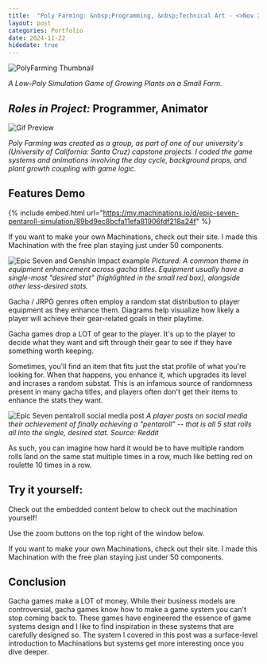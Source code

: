 ```yaml
---
title:  "Poly Farming: &nbsp;Programming, &nbsp;Technical Art - <>Nov 2025"
layout: post
categories: Portfolio
date: 2024-11-22
hidedate: true
---
```


![PolyFarming Thumbnail](https://isaacwkm.github.io/assets/images/2024-12-25-PolyFarmPost/Thumbnail3.png)


*A Low-Poly Simulation Game of Growing Plants on a Small Farm.*

## *Roles in Project:* Programmer, Animator

![Gif Preview](https://isaacwkm.github.io/assets/images/2024-12-25-PolyFarmPost/gifPreview.gif)

*Poly Farming was created as a group, as part of one of our university's (University of California: Santa Cruz) capstone projects. I coded the game systems and animations involving the day cycle, background props, and plant growth coupling with game logic.*

## Features Demo

{% include embed.html url="https://my.machinations.io/d/epic-seven-pentaroll-simulation/89bd9ec8bcfa11efa81906fdf218a24f" %}

If you want to make your own Machinations, check out their site. I made this Machination with the free plan staying just under 50 components.

![Epic Seven and Genshin Impact example](https://isaacwkm.github.io/assets/images/2024-12-08-Machinations/epicSevenGenshinComparison.png)
*Pictured: A common theme in equipment enhancement across gacha titles. Equipment usually have a single-most "desired stat" (highlighted in the small red box), alongside other less-desired stats.*

Gacha / JRPG genres often employ a random stat distribution to player equipment as they enhance them. Diagrams help visualize how likely a player will achieve their gear-related goals in their playtime.

Gacha games drop a LOT of gear to the player. It's up to the player to decide what they want and sift through their gear to see if they have something worth keeping.

Sometimes, you'll find an item that fits just the stat profile of what you're looking for. When that happens, you enhance it, which upgrades its level and incrases a random substat. This is an infamous source of randomness present in many gacha titles, and players often don't get their items to enhance the stats they want.

![Epic Seven pentalroll social media post](https://isaacwkm.github.io/assets/images/2024-12-08-Machinations/epicSevenPentaroll.png)
*A player posts on social media their achievement of finally achieving a "pentaroll" -- that is all 5 stat rolls all into the single, desired stat. Source: Reddit*

As such, you can imagine how hard it would be to have multiple random rolls land on the same stat multiple times in a row, much like betting red on roulette 10 times in a row. 

## Try it yourself:

Check out the embedded content below to check out the machination yourself!

Use the zoom buttons on the top right of the window below.

If you want to make your own Machinations, check out their site. I made this Machination with the free plan staying just under 50 components.

## Conclusion

Gacha games make a LOT of money. While their business models are controversial, gacha games know how to make a game system you can't stop coming back to. These games have engineered the essence of game systems design and I like to find inspiration in these systems that are carefully designed so. The system I covered in this post was a surface-level introduction to Machinations but systems get more interesting once you dive deeper.

